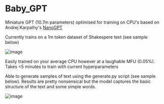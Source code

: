 # Baby_GPT
Miniature GPT (10.7m parameters) optimised for training on CPU's based on Andrej Karpathy's [NanoGPT]([https://www.google.com](https://github.com/karpathy/nanoGPT)https://github.com/karpathy/nanoGPT "NanoGPT")

Currently trains on a 1m token dataset of Shakespere text (see sample below)

![image](https://github.com/benmcclusky/Baby_GPT/assets/121236905/92c24a42-beb6-46f2-8d80-09fdd272aed1)

Easily trained on your average CPU however at a laughable MFU (0.05%). Takes <5 minutes to train with current hyperparameters

Able to generate samples of text using the generate.py script (see sample below). Results are pretty nonsensical but the model captures the basic structure of the text and some simple words.

![image](https://github.com/benmcclusky/Baby_GPT/assets/121236905/0ba2ab09-db56-4d10-8232-9bf7932e7f65)
